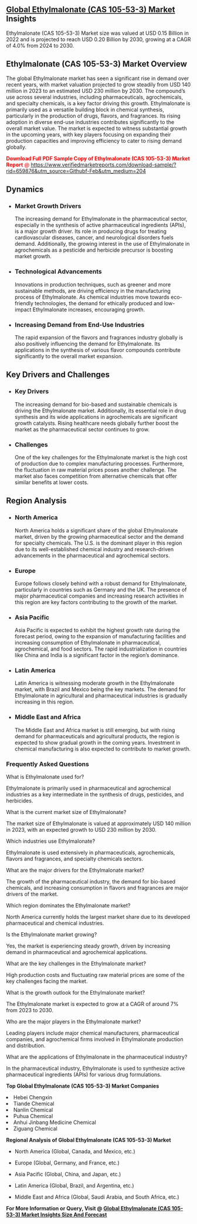 <h2><a href="https://www.verifiedmarketreports.com/download-sample/?rid=659876&amp;utm_source=Githubf&amp;utm_medium=204" target="_blank">Global Ethylmalonate (CAS 105-53-3) Market</a> Insights</h2><p>Ethylmalonate (CAS 105-53-3) Market size was valued at USD 0.15 Billion in 2022 and is projected to reach USD 0.20 Billion by 2030, growing at a CAGR of 4.0% from 2024 to 2030.</p><p> <h2>Ethylmalonate (CAS 105-53-3) Market Overview</h2> <p>The global Ethylmalonate market has seen a significant rise in demand over recent years, with market valuation projected to grow steadily from USD 140 million in 2023 to an estimated USD 230 million by 2030. The compound’s use across several industries, including pharmaceuticals, agrochemicals, and specialty chemicals, is a key factor driving this growth. Ethylmalonate is primarily used as a versatile building block in chemical synthesis, particularly in the production of drugs, flavors, and fragrances. Its rising adoption in diverse end-use industries contributes significantly to the overall market value. The market is expected to witness substantial growth in the upcoming years, with key players focusing on expanding their production capacities and improving efficiency to cater to rising demand globally.</p> <p><p><span class=""><span style="color: #ff0000;"><strong>Download Full PDF Sample Copy of Ethylmalonate (CAS 105-53-3) Market Report</strong> @ </span><a href="https://www.verifiedmarketreports.com/download-sample/?rid=659876&amp;utm_source=Githubf-Feb&amp;utm_medium=204" target="_blank">https://www.verifiedmarketreports.com/download-sample/?rid=659876&amp;utm_source=Githubf-Feb&amp;utm_medium=204</a></span></p></p> <h2>Dynamics</h2> <ul> <li><h3>Market Growth Drivers</h3> <p>The increasing demand for Ethylmalonate in the pharmaceutical sector, especially in the synthesis of active pharmaceutical ingredients (APIs), is a major growth driver. Its role in producing drugs for treating cardiovascular diseases, cancer, and neurological disorders fuels demand. Additionally, the growing interest in the use of Ethylmalonate in agrochemicals as a pesticide and herbicide precursor is boosting market growth.</p> </li> <li><h3>Technological Advancements</h3> <p>Innovations in production techniques, such as greener and more sustainable methods, are driving efficiency in the manufacturing process of Ethylmalonate. As chemical industries move towards eco-friendly technologies, the demand for ethically produced and low-impact Ethylmalonate increases, encouraging growth.</p> </li> <li><h3>Increasing Demand from End-Use Industries</h3> <p>The rapid expansion of the flavors and fragrances industry globally is also positively influencing the demand for Ethylmalonate. Its applications in the synthesis of various flavor compounds contribute significantly to the overall market expansion.</p> </li> </ul> <h2>Key Drivers and Challenges</h2> <ul> <li><h3>Key Drivers</h3> <p>The increasing demand for bio-based and sustainable chemicals is driving the Ethylmalonate market. Additionally, its essential role in drug synthesis and its wide applications in agrochemicals are significant growth catalysts. Rising healthcare needs globally further boost the market as the pharmaceutical sector continues to grow.</p> </li> <li><h3>Challenges</h3> <p>One of the key challenges for the Ethylmalonate market is the high cost of production due to complex manufacturing processes. Furthermore, the fluctuation in raw material prices poses another challenge. The market also faces competition from alternative chemicals that offer similar benefits at lower costs.</p> </li> </ul> <h2>Region Analysis</h2> <ul> <li><h3>North America</h3> <p>North America holds a significant share of the global Ethylmalonate market, driven by the growing pharmaceutical sector and the demand for specialty chemicals. The U.S. is the dominant player in this region due to its well-established chemical industry and research-driven advancements in the pharmaceutical and agrochemical sectors.</p> </li> <li><h3>Europe</h3> <p>Europe follows closely behind with a robust demand for Ethylmalonate, particularly in countries such as Germany and the UK. The presence of major pharmaceutical companies and increasing research activities in this region are key factors contributing to the growth of the market.</p> </li> <li><h3>Asia Pacific</h3> <p>Asia Pacific is expected to exhibit the highest growth rate during the forecast period, owing to the expansion of manufacturing facilities and increasing consumption of Ethylmalonate in pharmaceutical, agrochemical, and food sectors. The rapid industrialization in countries like China and India is a significant factor in the region’s dominance.</p> </li> <li><h3>Latin America</h3> <p>Latin America is witnessing moderate growth in the Ethylmalonate market, with Brazil and Mexico being the key markets. The demand for Ethylmalonate in agricultural and pharmaceutical industries is gradually increasing in this region.</p> </li> <li><h3>Middle East and Africa</h3> <p>The Middle East and Africa market is still emerging, but with rising demand for pharmaceuticals and agricultural products, the region is expected to show gradual growth in the coming years. Investment in chemical manufacturing is also expected to contribute to market growth.</p> </li> </ul> <h3>Frequently Asked Questions</h3> <p>What is Ethylmalonate used for?</p> <p>Ethylmalonate is primarily used in pharmaceutical and agrochemical industries as a key intermediate in the synthesis of drugs, pesticides, and herbicides.</p> <p>What is the current market size of Ethylmalonate?</p> <p>The market size of Ethylmalonate is valued at approximately USD 140 million in 2023, with an expected growth to USD 230 million by 2030.</p> <p>Which industries use Ethylmalonate?</p> <p>Ethylmalonate is used extensively in pharmaceuticals, agrochemicals, flavors and fragrances, and specialty chemicals sectors.</p> <p>What are the major drivers for the Ethylmalonate market?</p> <p>The growth of the pharmaceutical industry, the demand for bio-based chemicals, and increasing consumption in flavors and fragrances are major drivers of the market.</p> <p>Which region dominates the Ethylmalonate market?</p> <p>North America currently holds the largest market share due to its developed pharmaceutical and chemical industries.</p> <p>Is the Ethylmalonate market growing?</p> <p>Yes, the market is experiencing steady growth, driven by increasing demand in pharmaceutical and agrochemical applications.</p> <p>What are the key challenges in the Ethylmalonate market?</p> <p>High production costs and fluctuating raw material prices are some of the key challenges facing the market.</p> <p>What is the growth outlook for the Ethylmalonate market?</p> <p>The Ethylmalonate market is expected to grow at a CAGR of around 7% from 2023 to 2030.</p> <p>Who are the major players in the Ethylmalonate market?</p> <p>Leading players include major chemical manufacturers, pharmaceutical companies, and agrochemical firms involved in Ethylmalonate production and distribution.</p> <p>What are the applications of Ethylmalonate in the pharmaceutical industry?</p> <p>In the pharmaceutical industry, Ethylmalonate is used to synthesize active pharmaceutical ingredients (APIs) for various drug formulations.</p> </p><p><strong>Top Global Ethylmalonate (CAS 105-53-3) Market Companies</strong></p><div data-test-id=""><p><li>Hebei Chengxin</li><li> Tiande Chemical</li><li> Nanlin Chemical</li><li> Puhua Chemical</li><li> Anhui Jinbang Medicine Chemical</li><li> Ziguang Chemical</li></p><div><strong>Regional Analysis of&nbsp;Global Ethylmalonate (CAS 105-53-3) Market</strong></div><ul><li dir="ltr"><p dir="ltr">North America&nbsp;(Global, Canada, and Mexico, etc.)</p></li><li dir="ltr"><p dir="ltr">Europe (Global, Germany, and France, etc.)</p></li><li dir="ltr"><p dir="ltr">Asia Pacific&nbsp;(Global, China, and Japan, etc.)</p></li><li dir="ltr"><p dir="ltr">Latin America&nbsp;(Global, Brazil, and Argentina, etc.)</p></li><li dir="ltr">Middle East and Africa&nbsp;(Global, Saudi Arabia, and South Africa, etc.)</li></ul><p><strong>For More Information or Query, Visit @&nbsp;</strong><strong><a href="https://www.verifiedmarketreports.com/product/ethylmalonate-cas-105-53-3-market/?utm_source=Githubf&amp;utm_medium=204" target="_blank">Global Ethylmalonate (CAS 105-53-3) Market Insights Size And Forecast</a></strong></p></div>
